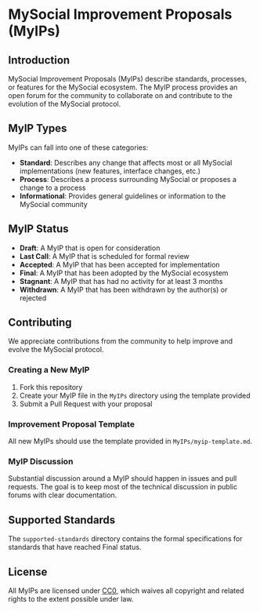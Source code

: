 # MySocial Improvement Proposals (MyIPs)

## Introduction
MySocial Improvement Proposals (MyIPs) describe standards, processes, or features for the MySocial ecosystem. The MyIP process provides an open forum for the community to collaborate on and contribute to the evolution of the MySocial protocol.

## MyIP Types
MyIPs can fall into one of these categories:
- **Standard**: Describes any change that affects most or all MySocial implementations (new features, interface changes, etc.)
- **Process**: Describes a process surrounding MySocial or proposes a change to a process
- **Informational**: Provides general guidelines or information to the MySocial community

## MyIP Status
- **Draft**: A MyIP that is open for consideration
- **Last Call**: A MyIP that is scheduled for formal review
- **Accepted**: A MyIP that has been accepted for implementation
- **Final**: A MyIP that has been adopted by the MySocial ecosystem
- **Stagnant**: A MyIP that has had no activity for at least 3 months
- **Withdrawn**: A MyIP that has been withdrawn by the author(s) or rejected

## Contributing
We appreciate contributions from the community to help improve and evolve the MySocial protocol.

### Creating a New MyIP
1. Fork this repository
2. Create your MyIP file in the `MyIPs` directory using the template provided
3. Submit a Pull Request with your proposal

### Improvement Proposal Template
All new MyIPs should use the template provided in `MyIPs/myip-template.md`.

### MyIP Discussion
Substantial discussion around a MyIP should happen in issues and pull requests. The goal is to keep most of the technical discussion in public forums with clear documentation.

## Supported Standards
The `supported-standards` directory contains the formal specifications for standards that have reached Final status.

## License
All MyIPs are licensed under [CC0](https://creativecommons.org/publicdomain/zero/1.0/), which waives all copyright and related rights to the extent possible under law.